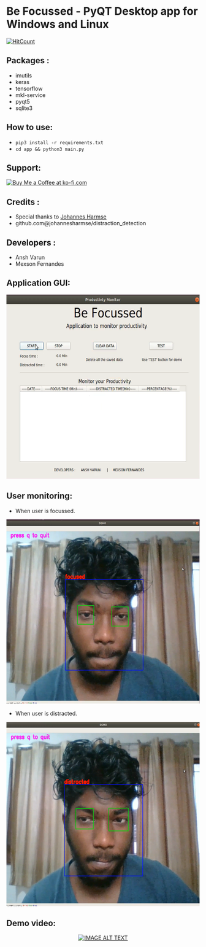 #  Be Focussed - PyQT Desktop app for Windows and Linux
[![HitCount](http://hits.dwyl.com/MexsonFernandes/Be-Focussed-Productivity-Monitor.svg)](http://hits.dwyl.com/MexsonFernandes/Be-Focussed-Productivity-Monitor)
## Packages :
 - imutils
 - keras 
 - tensorflow
 - mkl-service
 - pyqt5
 - sqlite3

## How to use:
 - `pip3 install -r requirements.txt`
 - `cd app && python3 main.py`

## Support:
<a href='https://ko-fi.com/Y8Y31LBT4' target='_blank'><img height='36' style='border:0px;height:36px;' src='https://cdn.ko-fi.com/cdn/kofi3.png?v=2' border='0' alt='Buy Me a Coffee at ko-fi.com' /></a>


## Credits : 
  - Special thanks to <a href="https://github.com/johannesharmse">Johannes Harmse</a>
  - github.com@johannesharmse/distraction_detection
  
## Developers : 
  - Ansh Varun
  - Mexson Fernandes
  
## Application GUI:
<img src="img/GUI.png" width="640px" height="480px"/>

## User monitoring:
 - When user is focussed.
<img src="img/focussed.png" width="640px" height="480px"/>
 
 - When user is distracted.
<img src="img/distracted.png" width="640px" height="480px"/>

## Demo video:

<div align="center">
  <a href="https://www.youtube.com/watch?v=HkPTAjBWgXM"><img src="https://img.youtube.com/vi/HkPTAjBWgXM/0.jpg" alt="IMAGE ALT TEXT"></a>
</div>
